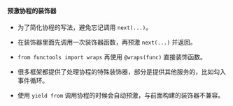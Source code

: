 #### 预激协程的装饰器

- 为了简化协程的写法，避免忘记调用 `next(...)`。

- 在装饰器里面先调用一次装饰器函数，再预激 `next(...)` 并返回。

- `from functools import wraps` 再使用 `@wraps(func)` 直接装饰函数。

- 很多框架都提供了处理协程的特殊装饰器，部分是提供其他服务的，比如勾入事件循环。

- 使用 `yield from` 调用协程的时候会自动预激，与前面构建的装饰器不兼容。